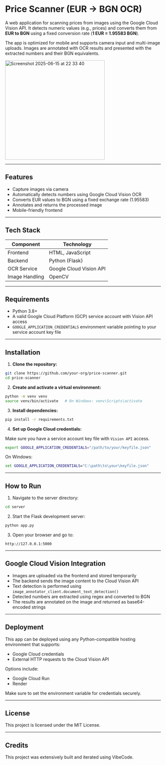 # Price Scanner (EUR → BGN OCR)

A web application for scanning prices from images using the Google Cloud Vision API. It detects numeric values (e.g., prices) and converts them from **EUR to BGN** using a fixed conversion rate (**1 EUR = 1.95583 BGN**).

The app is optimized for mobile and supports camera input and multi-image uploads. Images are annotated with OCR results and presented with the extracted numbers and their BGN equivalents.

<img width="322" alt="Screenshot 2025-06-15 at 22 33 40" src="https://github.com/user-attachments/assets/53743522-da31-4a05-9694-ff4f57b5fb01" />

---

## Features

- Capture images via camera
- Automatically detects numbers using Google Cloud Vision OCR
- Converts EUR values to BGN using a fixed exchange rate (1.95583)
- Annotates and returns the processed image
- Mobile-friendly frontend

---

## Tech Stack

| Component     | Technology                             |
|---------------|----------------------------------------|
| Frontend      | HTML, JavaScript                       |
| Backend       | Python (Flask)                         |
| OCR Service   | Google Cloud Vision API                |
| Image Handling| OpenCV                                 |

---

## Requirements

- Python 3.8+
- A valid Google Cloud Platform (GCP) service account with Vision API access
- `GOOGLE_APPLICATION_CREDENTIALS` environment variable pointing to your service account key file

---

## Installation

1. **Clone the repository:**

```bash
git clone https://github.com/your-org/price-scanner.git
cd price-scanner
```

2. **Create and activate a virtual environment:**

```bash
python -m venv venv
source venv/bin/activate   # On Windows: venv\Scripts\activate
```

3. **Install dependencies:**

```bash
pip install -r requirements.txt
```

4. **Set up Google Cloud credentials:**

Make sure you have a service account key file with `Vision API` access.

```bash
export GOOGLE_APPLICATION_CREDENTIALS="/path/to/your/keyfile.json"
```

On Windows:

```cmd
set GOOGLE_APPLICATION_CREDENTIALS="C:\path\to\your\keyfile.json"
```

---

## How to Run

1. Navigate to the server directory:

```bash
cd server
```

2. Start the Flask development server:

```bash
python app.py
```

3. Open your browser and go to:

```
http://127.0.0.1:5000
```


---

## Google Cloud Vision Integration

- Images are uploaded via the frontend and stored temporarily
- The backend sends the image content to the Cloud Vision API
- Text detection is performed using `image_annotator_client.document_text_detection()`
- Detected numbers are extracted using regex and converted to BGN
- The results are annotated on the image and returned as base64-encoded strings

---

## Deployment

This app can be deployed using any Python-compatible hosting environment that supports:

- Google Cloud credentials
- External HTTP requests to the Cloud Vision API

Options include:

- Google Cloud Run
- Render

Make sure to set the environment variable for credentials securely.

---

## License

This project is licensed under the MIT License.

---

## Credits

This project was extensively built and iterated using VibeCode.
